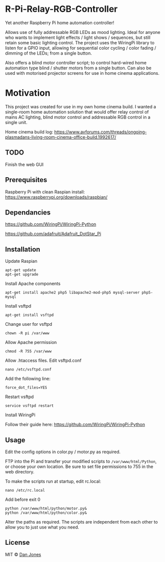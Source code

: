 # R-Pi-Relay-RGB-Controller

Yet another Raspberry Pi home automation controller!

Allows use of fully addressable RGB LEDs as mood lighting. Ideal for anyone who wants to implement light effects / light shows / sequences, but still retain some basic lighting control. The project uses the WiringPi library to listen for a GPIO input, allowing for sequential color cycling / color fading / dimming of the LEDs; from a single button.

Also offers a blind motor controller script; to control hard-wired home automation type blind / shutter motors from a single button. Can also be used with motorised projector screens for use in home cinema applications.

# Motivation

This project was created for use in my own home cinema build. I wanted a single-room home automation solution that would offer relay control of mains AC lighting, blind motor control and addressable RGB control in a single unit.

Home cinema build log: https://www.avforums.com/threads/ongoing-plasmadans-living-room-cinema-office-build.1992617/

## TODO

Finish the web GUI

## Prerequisites

Raspberry Pi with clean Raspian install:
https://www.raspberrypi.org/downloads/raspbian/

## Dependancies

https://github.com/WiringPi/WiringPi-Python

https://github.com/adafruit/Adafruit_DotStar_Pi

## Installation

Update Raspian

```
apt-get update
apt-get upgrade
```

Install Apache components

```
apt-get install apache2 php5 libapache2-mod-php5 mysql-server php5-mysql
```

Install vsftpd

```
apt-get install vsftpd
```

Change user for vsftpd

```
chown -R pi /var/www
```

Allow Apache permission

```
chmod -R 755 /var/www
```

Allow .htaccess files. Edit vsftpd.conf

```
nano /etc/vsftpd.conf
```

Add the following line:

```
force_dot_files=YES
```

Restart vsftpd

```
service vsftpd restart
```

Install WiringPi

Follow their guide here: https://github.com/WiringPi/WiringPi-Python

## Usage

Edit the config options in color.py / motor.py as required.

FTP into the Pi and transfer your modified scripts to ```/var/www/html/Python```, or choose your own location. Be sure to set file permissions to 755 in the web directory.

To make the scripts run at startup, edit rc.local:

```
nano /etc/rc.local
```

Add before exit 0

```
python /var/www/html/python/motor.py&
python /var/www/html/python/color.py&
```

Alter the paths as required. The scripts are independent from each other to allow you to just use what you need.

## License

MIT © [Dan Jones](https://plasmadan.com)
